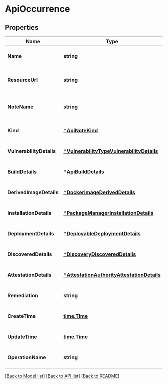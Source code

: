 # ApiOccurrence

## Properties
Name | Type | Description | Notes
------------ | ------------- | ------------- | -------------
**Name** | **string** |  | [optional] [default to null]
**ResourceUrl** | **string** | The unique URL of the image or the container for which the &#x60;Occurrence&#x60; applies. For example, https://gcr.io/project/image@sha256:foo This field can be used as a filter in list requests. | [optional] [default to null]
**NoteName** | **string** | An analysis note associated with this image, in the form \&quot;providers/{provider_id}/notes/{NOTE_ID}\&quot; This field can be used as a filter in list requests. | [optional] [default to null]
**Kind** | [***ApiNoteKind**](apiNoteKind.md) | Output only. This explicitly denotes which of the &#x60;Occurrence&#x60; details are specified. This field can be used as a filter in list requests. | [optional] [default to null]
**VulnerabilityDetails** | [***VulnerabilityTypeVulnerabilityDetails**](VulnerabilityTypeVulnerabilityDetails.md) | Details of a security vulnerability note. | [optional] [default to null]
**BuildDetails** | [***ApiBuildDetails**](apiBuildDetails.md) | Build details for a verifiable build. | [optional] [default to null]
**DerivedImageDetails** | [***DockerImageDerivedDetails**](DockerImageDerivedDetails.md) | Describes how this resource derives from the basis in the associated note. | [optional] [default to null]
**InstallationDetails** | [***PackageManagerInstallationDetails**](PackageManagerInstallationDetails.md) | Describes the installation of a package on the linked resource. | [optional] [default to null]
**DeploymentDetails** | [***DeployableDeploymentDetails**](DeployableDeploymentDetails.md) | Describes the deployment of an artifact on a runtime. | [optional] [default to null]
**DiscoveredDetails** | [***DiscoveryDiscoveredDetails**](DiscoveryDiscoveredDetails.md) | Describes the initial scan status for this resource. | [optional] [default to null]
**AttestationDetails** | [***AttestationAuthorityAttestationDetails**](AttestationAuthorityAttestationDetails.md) | Describes an attestation of an artifact. | [optional] [default to null]
**Remediation** | **string** |  | [optional] [default to null]
**CreateTime** | [**time.Time**](time.Time.md) | Output only. The time this &#x60;Occurrence&#x60; was created. | [optional] [default to null]
**UpdateTime** | [**time.Time**](time.Time.md) | Output only. The time this &#x60;Occurrence&#x60; was last updated. | [optional] [default to null]
**OperationName** | **string** |  | [optional] [default to null]

[[Back to Model list]](../README.md#documentation-for-models) [[Back to API list]](../README.md#documentation-for-api-endpoints) [[Back to README]](../README.md)



